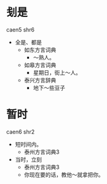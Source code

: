 # 刬是
caen5 shr6
+ 全是、都是
  * 如东方言词典
    - ～熟人。
  * 如皋方言词典
    - 星期日，街上～人。
  * 泰兴方言辞典
    - 地下～些豆子

<!--
泰兴方言辞典“灿”
-->

# 暂时
caen6 shr2
+ 短时间内。
  * 泰州方言词典3
+ 当时，立刻
  * 泰州方言词典3
  - 你现在要的话，教他～就拿把你。
